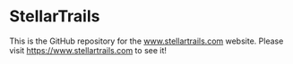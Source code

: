 # StellarTrails

This is the GitHub repository for the www.stellartrails.com website. 
Please visit https://www.stellartrails.com to see it!
